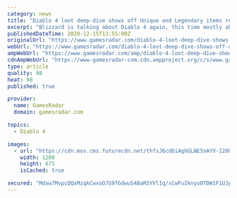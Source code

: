 ```yaml
---
category: news
title: "Diablo 4 loot deep-dive shows off Unique and Legendary items replacing the Mythics of old"
excerpt: "Blizzard is talking about Diablo 4 again, this time mostly about itemization. In the latest Diablo 4 quarterly update, Lead Game Designer Joe Shely gives a deep-dive into weapon types, Affixes for ..."
publishedDateTime: 2020-12-15T13:55:00Z
originalUrl: "https://www.gamesradar.com/diablo-4-loot-deep-dive-shows-off-unique-and-legendary-items-replacing-the-mythics-of-old/"
webUrl: "https://www.gamesradar.com/diablo-4-loot-deep-dive-shows-off-unique-and-legendary-items-replacing-the-mythics-of-old/"
ampWebUrl: "https://www.gamesradar.com/amp/diablo-4-loot-deep-dive-shows-off-unique-and-legendary-items-replacing-the-mythics-of-old/"
cdnAmpWebUrl: "https://www-gamesradar-com.cdn.ampproject.org/c/s/www.gamesradar.com/amp/diablo-4-loot-deep-dive-shows-off-unique-and-legendary-items-replacing-the-mythics-of-old/"
type: article
quality: 98
heat: 98
published: true

provider:
  name: GamesRadar
  domain: gamesradar.com

topics:
  - Diablo 4

images:
  - url: "https://cdn.mos.cms.futurecdn.net/thfsJ6cd6iAghGLNE5nAYV-1200-80.jpg"
    width: 1200
    height: 675
    isCached: true

secured: "Mdxw7MvpcQQxMzqkCwxoO7G9fGdwuS4BaR5YVlIq/sCwFuIknyo0TDW1F1UJp9VqJ1JP3yLuyW9KUirxD23mrtyA2jNcoXsEsVCn1g+3gi0t0u+RFXcfwPLuZ8u02c5v9nhcKrJ34zjJ30H1k11xi3kvi8RxPyD+9IpORiuBjywhuGkCicGAGeGAhxda4HUwj9MWFR+lEqC3769IvJPsR5jEvZ+GqPhqruBg1kmSzPQgsAKqt0Bya8E19CViRwvPOLLzp2upRjwoUp48z+P0LkUYKhoR2mxKAoQ5k9aSUb0BTumVcoUSDjiCrDhwoSwkDZAIQ1QXrH/mUC/ixmSV5477a8rnuCnGwTQHk30C6Ng=;uCX1mMbifRxxx43FFfvf2w=="
---
```


